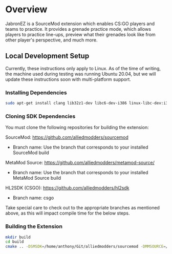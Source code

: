 # Overview

JabronEZ is a SourceMod extension which enables CS:GO players and teams to practice. It provides a grenade practice mode, which allows players to practice line-ups, preview what their grenades look like from other player's perspective, and much more.

## Local Development Setup

Currently, these instructions only apply to Linux. As of the time of writing, the machine used during testing was running Ubuntu 20.04, but we will update these instructions soon with multi-platform support.

### Installing Dependencies

```bash
sudo apt-get install clang lib32z1-dev libc6-dev-i386 linux-libc-dev:i386 g++-multilib cmake
```

### Cloning SDK Dependencies

You must clone the following repositories for building the extension:

SourceMod: https://github.com/alliedmodders/sourcemod
- Branch name: Use the branch that corresponds to your installed SourceMod build

MetaMod Source: https://github.com/alliedmodders/metamod-source/
- Branch name: Use the branch that corresponds to your installed MetaMod Source build

HL2SDK (CSGO): https://github.com/alliedmodders/hl2sdk
- Branch name: csgo

Take special care to check out to the appropriate branches as mentioned above, as this will impact compile time for the below steps.

### Building the Extension

```bash
mkdir build
cd build
cmake .. -DSMSDK=/home/anthony/Git/alliedmodders/sourcemod -DMMSOURCE=/home/anthony/Git/alliedmodders/mmsource-1.10 -DHL2SDK=/home/anthony/Git/alliedmodders/hl2sdk-csgo
```
